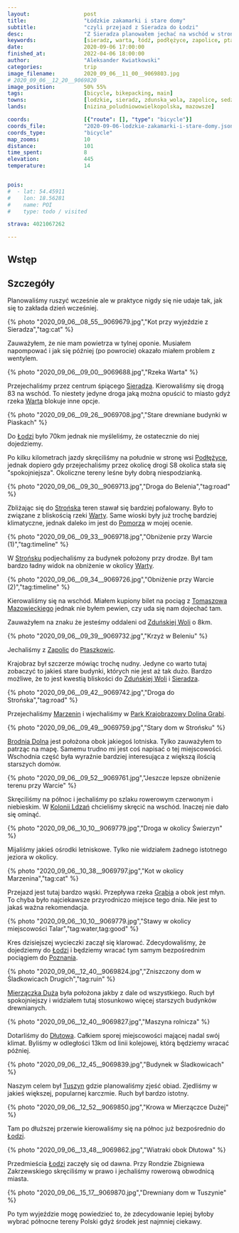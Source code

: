 ```yaml
---
layout:                 post
title:                  "Łódzkie zakamarki i stare domy"
subtitle:               "czyli przejazd z Sieradza do Łodzi"
desc:                   "Z Sieradza planowałem jechać na wschód w stronę Łodzi. Nigdy nie byłem tak daleko w środkowej części Polski dlatego miałem nadzieje, że będzie tutaj coś ciekawego. Szczerze mówiąc w tym momencie mając do wyboru bez zastanowienia wybierałbym Mazury."
keywords:               [sieradz, warta, łódź, podłężyce, zapolice, ptaszkowice, marzenin, dolina grabi, brodnia dolna, kolonia ldzań, grabia, mierzączka duża, dłutowo, tuszyn]
date:                   2020-09-06 17:00:00
finished_at:            2022-04-06 18:00:00
author:                 "Aleksander Kwiatkowski"
categories:             trip
image_filename:         2020_09_06__11_00__9069803.jpg
# 2020_09_06__12_20__9069820
image_position:         50% 55%
tags:                   [bicycle, bikepacking, main]
towns:                  [lodzkie, sieradz, zdunska_wola, zapolice, sedziejowice, buczek, lask, dobron, dlutow, tuszyn, rzgow, brojce, lodz]
lands:                  [nizina_poludniowowielkopolska, mazowsze]

coords:                 [{"route": [], "type": "bicycle"}]
coords_file:            "2020-09-06-lodzkie-zakamarki-i-stare-domy.json"
coords_type:            "bicycle"
map_zooms:              10
distance:               101
time_spent:             8
elevation:              445
temperature:            14


pois:
#  - lat: 54.45911
#    lon: 18.56281
#    name: POI
#    type: todo / visited

strava: 4021067262

---
```


[wiki-sieradz]: https://pl.wikipedia.org/wiki/Sieradz
[wiki-warta-rzeka]: https://pl.wikipedia.org/wiki/Warta
[wiki-lodz]: https://pl.wikipedia.org/wiki/%C5%81%C3%B3d%C5%BA_(wie%C5%9B_w_powiecie_pozna%C5%84skim)
[wiki-podlezyce]: https://pl.wikipedia.org/wiki/Pod%C5%82%C4%99%C5%BCyce
[wiki-stronsko]: https://pl.wikipedia.org/wiki/Stro%C5%84sko
[wiki-pomorze]: https://pl.wikipedia.org/wiki/Pomorze
[wiki-tomaszow-mazowiecki]: https://pl.wikipedia.org/wiki/Tomasz%C3%B3w_Mazowiecki
[wiki-zdunska-wola]: https://pl.wikipedia.org/wiki/Zdu%C5%84ska_Wola
[wiki-zapolice]: https://pl.wikipedia.org/wiki/Zapolice_(powiat_zdu%C5%84skowolski)
[wiki-ptaszkowice]: https://pl.wikipedia.org/wiki/Ptaszkowice
[wiki-marzenin]: https://pl.wikipedia.org/wiki/Marzenin_(wojew%C3%B3dztwo_%C5%82%C3%B3dzkie)
[wiki-dolina-grabi]: https://pl.wikipedia.org/wiki/Zesp%C3%B3%C5%82_przyrodniczo-krajobrazowy_%E2%80%9EDolina_Grabi%E2%80%9D
[wiki-brodnia-dolna]: https://pl.wikipedia.org/wiki/Brodnia_Dolna
[wiki-kolonia-ldzan]: https://pl.wikipedia.org/wiki/Kolonia_Ldza%C5%84
[wiki-grabia-rzeka]: https://pl.wikipedia.org/wiki/Grabia_(rzeka)
[wiki-poznan]: https://pl.wikipedia.org/wiki/Pozna%C5%84
[wiki-mierzaczka-duza]: https://pl.wikipedia.org/wiki/Mierz%C4%85czka_Du%C5%BCa
[wiki-dlutow]: https://pl.wikipedia.org/wiki/D%C5%82ut%C3%B3w
[wiki-tuszyn]: https://pl.wikipedia.org/wiki/Tuszyn

## Wstęp

## Szczegóły

Planowaliśmy ruszyć wcześnie ale w praktyce nigdy się nie udaje tak, jak się
to zakłada dzień wcześniej.

{% photo "2020_09_06__08_55__9069679.jpg","Kot przy wyjeździe z Sieradza","tag:cat" %}

Zauważyłem, że nie mam powietrza w tylnej oponie. Musiałem napompować i jak się
później (po powrocie) okazało miałem problem z wentylem.

{% photo "2020_09_06__09_00__9069688.jpg","Rzeka Warta" %}

Przejechaliśmy przez centrum śpiącego [Sieradza][wiki-sieradz]. Kierowaliśmy się
drogą 83 na wschód. To niestety jedyne droga jaką można opuścić
to miasto gdyż rzeka [Warta][wiki-warta-rzeka] blokuje inne opcje.

{% photo "2020_09_06__09_26__9069708.jpg","Stare drewniane budynki w Piaskach" %}

Do [Łodzi][wiki-lodz] było 70km jednak nie myśleliśmy, że ostatecznie do niej dojedziemy.

Po kilku kilometrach jazdy skręciliśmy na południe w stronę wsi [Podłężyce][wiki-podlezyce],
jednak dopiero gdy przejechaliśmy przez okolicę drogi S8 okolica stała się
"spokojniejsza". Okoliczne tereny leśne były dobrą niespodzianką.

{% photo "2020_09_06__09_30__9069713.jpg","Droga do Belenia","tag:road" %}

Zbliżając się do [Strońska][wiki-stronsko] teren stawał się bardziej pofalowany.
Było to związane z bliskością rzeki [Warty][wiki-warta-rzeka]. Same wioski były już
trochę bardziej klimatyczne, jednak daleko im jest do
[Pomorza][wiki-pomorze] w mojej ocenie.

{% photo "2020_09_06__09_33__9069718.jpg","Obniżenie przy Warcie (1)","tag:timeline" %}

W [Strońsku][wiki-stronsko] podjechaliśmy za budynek położony przy drodze. Był
tam bardzo ładny widok na obniżenie w okolicy [Warty][wiki-warta-rzeka].

{% photo "2020_09_06__09_34__9069726.jpg","Obniżenie przy Warcie (2)","tag:timeline" %}

Kierowaliśmy się na wschód. Miałem kupiony bilet na pociąg z
[Tomaszowa Mazowieckiego][wiki-tomaszow-mazowiecki] jednak nie byłem pewien,
czy uda się nam dojechać tam.

Zauważyłem na znaku że jesteśmy oddaleni od [Zduńskiej Woli][wiki-zdunska-wola]
o 8km.

{% photo "2020_09_06__09_39__9069732.jpg","Krzyż w Beleniu" %}

Jechaliśmy z [Zapolic][wiki-zapolice] do [Ptaszkowic][wiki-ptaszkowice].

Krajobraz był szczerze mówiąc trochę nudny. Jedyne co warto tutaj zobaczyć to
jakieś stare budynki, których nie jest aż tak dużo. Bardzo możliwe, że to jest
kwestią bliskości do [Zduńskiej Woli][wiki-zdunska-wola] i
[Sieradza][wiki-sieradz].

{% photo "2020_09_06__09_42__9069742.jpg","Droga do Strońska","tag:road" %}

Przejechaliśmy [Marzenin][wiki-marzenin] i wjechaliśmy w
[Park Krajobrazowy Dolina Grabi][wiki-dolina-grabi].

{% photo "2020_09_06__09_49__9069759.jpg","Stary dom w Strońsku" %}

[Brodnia Dolna][wiki-brodnia-dolna] jest położona obok jakiegoś lotniska.
Tylko zauważyłem to patrząc na mapę. Samemu trudno mi jest coś napisać
o tej miejscowości. Wschodnia część była wyraźnie bardziej interesująca
z większą ilością starszych domów.

{% photo "2020_09_06__09_52__9069761.jpg","Jeszcze lepsze obniżenie terenu przy Warcie" %}

Skręciliśmy na północ i jechaliśmy po szlaku rowerowym czerwonym i niebieskim.
W [Kolonii Ldzań][wiki-kolonia-ldzan] chcieliśmy skręcić na wschód. Inaczej
nie dało się ominąć.

{% photo "2020_09_06__10_10__9069779.jpg","Droga w okolicy Świerzyn" %}

Mijaliśmy jakieś ośrodki letniskowe. Tylko nie widziałem żadnego
istotnego jeziora w okolicy.

{% photo "2020_09_06__10_38__9069797.jpg","Kot w okolicy Marzenina","tag:cat" %}

Przejazd jest tutaj bardzo wąski. Przepływa rzeka [Grabia][wiki-grabia-rzeka] a
obok jest młyn. To chyba było najciekawsze przyrodniczo miejsce tego dnia.
Nie jest to jakaś ważna rekomendacja.

{% photo "2020_09_06__10_10__9069779.jpg","Stawy w okolicy miejscowości Talar","tag:water,tag:good" %}

Kres dzisiejszej wycieczki zaczął się klarować. Zdecydowaliśmy, że dojedziemy do
[Łodzi][wiki-lodz] i będziemy wracać tym samym bezpośrednim pociągiem
do [Poznania][wiki-poznan].

{% photo "2020_09_06__12_40__9069824.jpg","Zniszczony dom w Śladkowicach Drugich","tag:ruin" %}

[Mierzączka Duża][wiki-mierzaczka-duza] była położona jakby z dale
od wszystkiego. Ruch był spokojniejszy i widziałem tutaj stosunkowo
więcej starszych budynków drewnianych.

{% photo "2020_09_06__12_40__9069827.jpg","Maszyna rolnicza" %}

Dotarliśmy do [Dłutowa][wiki-dlutow]. Całkiem sporej miejscowości mającej
nadal swój klimat. Byliśmy w odległości 13km od linii kolejowej,
którą będziemy wracać później.

{% photo "2020_09_06__12_45__9069839.jpg","Budynek w Śladkowicach" %}

Naszym celem był [Tuszyn][wiki-tuszyn] gdzie planowaliśmy
zjeść obiad. Zjedliśmy w jakieś większej, popularnej karczmie.
Ruch był bardzo istotny.

{% photo "2020_09_06__12_52__9069850.jpg","Krowa w Mierzączce Dużej" %}

Tam po dłuższej przerwie kierowaliśmy się na północ
już bezpośrednio do [Łodzi][wiki-lodz].

{% photo "2020_09_06__13_48__9069862.jpg","Wiatraki obok Dłutowa" %}

Przedmieścia [Łodzi][wiki-lodz] zaczęły się od dawna. Przy
Rondzie Zbigniewa Zakrzewskiego skręciliśmy w prawo i jechaliśmy
rowerową obwodnicą miasta.

{% photo "2020_09_06__15_17__9069870.jpg","Drewniany dom w Tuszynie" %}

Po tym wyjeździe mogę powiedzieć to, że zdecydowanie lepiej byłoby
wybrać północne tereny Polski gdyż środek jest najmniej ciekawy.
